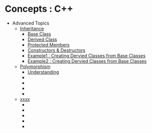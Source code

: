 # Concepts : C++

- Advanced Topics 
  + [Inheritance]()
    - [Base Class](./C++_Inheritance_CreatingBaseClass.md)
    - [Derived Class](./C++_Inheritance_CreatingDerivedClass.md)
    - [Protected Members](./C++_Inheritance_ProtectedMember_inBaseClass.md)
    - [Constructors & Destructors](./C++_Inheritance_ConstructorDestructor_DerivedClass.md)
    - [Example1 : Creating Dervied Classes from Base Classes](./C++_Inheritance_Example1_DerviedClassCreation.md)
    - [Example2 : Creating Dervied Classes from Base Classes](./C++_Inheritance_Example2_DerviedClassCreation.md)
  + [Polymorphism]()
    - [Understanding](./C++_Polymorphism_Understanding.MD)
    - []()
    - []()
    - []()
    - []()
  + [xxxx]()
    - []()
    - []()
    - []()
    - []()
    - []()    
